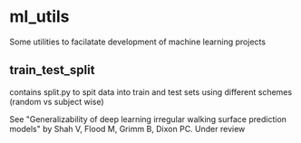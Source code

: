 # ml_utils
Some utilities to facilatate development of machine learning projects

## train_test_split
contains split.py to spit data into train and test sets using different schemes (random vs subject wise)

See "Generalizability of deep learning irregular walking surface prediction models" by Shah V, Flood M, Grimm B, Dixon PC. Under review

